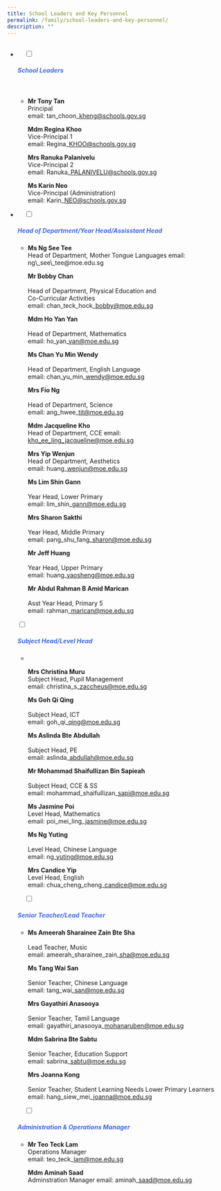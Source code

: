 ```yaml
---
title: School Leaders and Key Personnel
permalink: /family/school-leaders-and-key-personnel/
description: ""
---
```

<ul class="jekyllcodex\_accordion">
  <li>
    <input type="checkbox" id="accordion1">
		<label for="accordion1"><h5 style="color:RoyalBlue">School Leaders</h5></label>

    <div>
<ul>
<li>
	
<b>Mr Tony Tan</b><br>Principal<br>email: 
	tan\_choon\_kheng@schools.gov.sg
	
<b>Mdm Regina Khoo</b>  
Vice-Principal 1  
email: Regina\_KHOO@schools.gov.sg

<b>Mrs Ranuka Palanivelu</b>  
Vice-Principal 2  
email: Ranuka\_PALANIVELU@schools.gov.sg

<b>Ms Karin Neo</b><br>
Vice-Principal (Administration)  
email: Karin\_NEO@schools.gov.sg</li>
			</ul>
		</div>
</li>	
	<li>
    <input type="checkbox" id="accordion2">
    <label for="accordion2"><h5 style="color:RoyalBlue">Head of Department/Year Head/Assisstant Head</h5></label>
	<div>
		<ul>
			<li>
<b>Ms Ng See Tee</b><br>  
Head of Department, Mother Tongue Languages  
email: ng\_see\_tee@moe.edu.sg
	
<b>Mr Bobby Chan</b><br>   
Head of Department, Physical Education and  
Co-Curricular Activities  
email: chan\_teck\_hock\_bobby@moe.edu.sg
	
<b>Mdm Ho Yan Yan</b><br>   
Head of Department, Mathematics  
email: ho\_yan\_yan@moe.edu.sg
	
<b>Ms Chan Yu Min Wendy</b><br>   
Head of Department, English Language  
email: chan\_yu\_min\_wendy@moe.edu.sg
	
<b>Mrs Fio Ng</b><br>   
Head of Department, Science  
email: ang\_hwee\_tit@moe.edu.sg

<b>Mdm Jacqueline Kho</b>   
Head of Department, CCE
email: kho_ee_ling_jacqueline@moe.edu.sg
	
<b>Mrs Yip Wenjun</b><br> 
Head of Department, Aesthetics  
email: huang\_wenjun@moe.edu.sg
	
<b>Ms Lim Shin Gann</b><br>   
Year Head, Lower Primary  
email: lim\_shin\_gann@moe.edu.sg

<b>Mrs Sharon Sakthi</b><br>   
Year Head, Middle Primary  
email: pang\_shu\_fang\_sharon@moe.edu.sg

<b>Mr Jeff Huang</b><br>   
Year Head, Upper Primary  
email: huang\_yaosheng@moe.edu.sg

<b>Mr Abdul Rahman B Amid Marican</b><br>   
Asst Year Head, Primary 5  
email: rahman\_marican@moe.edu.sg
</li>
			</ul>
			</div>
				<input type="checkbox" id="accordion3">
				<label for="accordion3"><h5 style="color:RoyalBlue">Subject Head/Level Head</h5></label>
	<div>
		<ul>
			<li> 
	
<b>Mrs Christina Muru</b><br> 
Subject Head, Pupil Management  
email: christina\_s\_zaccheus@moe.edu.sg
	
<b>Ms Goh Qi Qing</b><br>  
Subject Head, ICT  
email: goh\_qi\_qing@moe.edu.sg
	
<b>Ms Aslinda Bte Abdullah</b><br>
<br>Subject Head, PE  
email: aslinda\_abdullah@moe.edu.sg
	
<b>Mr Mohammad Shaifullizan Bin Sapieah</b><br>  
Subject Head, CCE & SS  
email: mohammad\_shaifullizan\_sapi@moe.edu.sg
	
<b>Ms Jasmine Poi</b><br>
Level Head, Mathematics  
email: poi\_mei\_ling\_jasmine@moe.edu.sg
	
<b>Ms Ng Yuting</b><br>  
Level Head, Chinese Language  
email: ng\_yuting@moe.edu.sg
	
<b>Mrs Candice Yip</b><br>
Level Head, English  
email: chua\_cheng\_cheng\_candice@moe.edu.sg
	</li>
			</ul>
			</div>
				
    <input type="checkbox" id="accordion4">
    <label for="accordion4"><h5 style="color:RoyalBlue">Senior Teacher/Lead Teacher</h5></label>
	<div>
		<ul>
			<li>
	
<b>Ms Ameerah Sharainee Zain Bte Sha</b><br>  
Lead Teacher, Music  
email: ameerah\_sharainee\_zain\_sha@moe.edu.sg	
	
<b>Ms Tang Wai San</b><br>  
Senior Teacher, Chinese Language  
email: tang\_wai\_san@moe.edu.sg
	
<b>Mrs Gayathiri Anasooya</b><br>  
Senior Teacher, Tamil Language  
email: gayathiri\_anasooya\_mohanaruben@moe.edu.sg
	
<b>Mdm Sabrina Bte Sabtu</b><br>  
Senior Teacher, Education Support  
email: sabrina\_sabtu@moe.edu.sg
	
<b>Mrs Joanna Kong</b><br>  
Senior Teacher, Student Learning Needs Lower Primary Learners  
email: hang\_siew\_mei\_joanna@moe.edu.sg
	</li>
			</ul>
			</div>
				
    <input type="checkbox" id="accordion5">
    <label for="accordion5"><h5 style="color:RoyalBlue">Administration & Operations Manager</h5></label>
	<div>
		<ul>
			<li>	
				
<b>Mr Teo Teck Lam</b><br>
Operations Manager<br>
email: teo\_teck\_lam@moe.edu.sg
				
<b>Mdm Aminah Saad</b><br>
Adminstration Manager
email: aminah\_saad@moe.edu.sg</li>
			</ul>
		</div>
</li>
</ul>